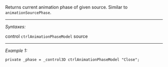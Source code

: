 Returns current animation phase of given source. Similar to `animationSourcePhase`.


---
*Syntaxes:*

control `ctrlAnimationPhaseModel` source

---
*Example 1:*

```sqf
private _phase = _control3D ctrlAnimationPhaseModel "Close";
```